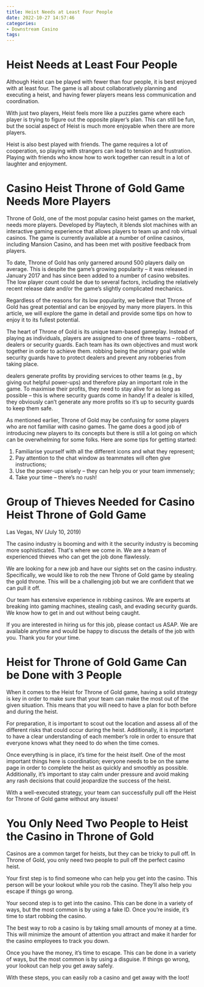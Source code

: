 ```yaml
---
title: Heist Needs at Least Four People 
date: 2022-10-27 14:57:46
categories:
- Downstream Casino
tags:
---
```



#  Heist Needs at Least Four People 

Although Heist can be played with fewer than four people, it is best enjoyed with at least four. The game is all about collaboratively planning and executing a heist, and having fewer players means less communication and coordination.

With just two players, Heist feels more like a puzzles game where each player is trying to figure out the opposite player’s plan. This can still be fun, but the social aspect of Heist is much more enjoyable when there are more players.

Heist is also best played with friends. The game requires a lot of cooperation, so playing with strangers can lead to tension and frustration. Playing with friends who know how to work together can result in a lot of laughter and enjoyment.

#  Casino Heist Throne of Gold Game Needs More Players 

Throne of Gold, one of the most popular casino heist games on the market, needs more players. Developed by Playtech, it blends slot machines with an interactive gaming experience that allows players to team up and rob virtual casinos. The game is currently available at a number of online casinos, including Mansion Casino, and has been met with positive feedback from players.

To date, Throne of Gold has only garnered around 500 players daily on average. This is despite the game’s growing popularity – it was released in January 2017 and has since been added to a number of casino websites. The low player count could be due to several factors, including the relatively recent release date and/or the game’s slightly complicated mechanics.

Regardless of the reasons for its low popularity, we believe that Throne of Gold has great potential and can be enjoyed by many more players. In this article, we will explore the game in detail and provide some tips on how to enjoy it to its fullest potential.

The heart of Throne of Gold is its unique team-based gameplay. Instead of playing as individuals, players are assigned to one of three teams – robbers, dealers or security guards. Each team has its own objectives and must work together in order to achieve them. robbing being the primary goal while security guards have to protect dealers and prevent any robberies from taking place.

dealers generate profits by providing services to other teams (e.g., by giving out helpful power-ups) and therefore play an important role in the game. To maximise their profits, they need to stay alive for as long as possible – this is where security guards come in handy! If a dealer is killed, they obviously can’t generate any more profits so it’s up to security guards to keep them safe.

As mentioned earlier, Throne of Gold may be confusing for some players who are not familiar with casino games. The game does a good job of introducing new players to its concepts but there is still a lot going on which can be overwhelming for some folks. Here are some tips for getting started:

1) Familiarise yourself with all the different icons and what they represent;
2) Pay attention to the chat window as teammates will often give instructions; 
3) Use the power-ups wisely – they can help you or your team immensely; 
4) Take your time – there’s no rush!

#  Group of Thieves Needed for Casino Heist Throne of Gold Game 

Las Vegas, NV (July 10, 2019) 

The casino industry is booming and with it the security industry is becoming more sophisticated. That's where we come in. We are a team of experienced thieves who can get the job done flawlessly.

We are looking for a new job and have our sights set on the casino industry. Specifically, we would like to rob the new Throne of Gold game by stealing the gold throne. This will be a challenging job but we are confident that we can pull it off.

Our team has extensive experience in robbing casinos. We are experts at breaking into gaming machines, stealing cash, and evading security guards. We know how to get in and out without being caught.

If you are interested in hiring us for this job, please contact us ASAP. We are available anytime and would be happy to discuss the details of the job with you. Thank you for your time.

#  Heist for Throne of Gold Game Can be Done with 3 People 

When it comes to the Heist for Throne of Gold game, having a solid strategy is key in order to make sure that your team can make the most out of the given situation. This means that you will need to have a plan for both before and during the heist. 

For preparation, it is important to scout out the location and assess all of the different risks that could occur during the heist. Additionally, it is important to have a clear understanding of each member’s role in order to ensure that everyone knows what they need to do when the time comes. 

Once everything is in place, it’s time for the heist itself. One of the most important things here is coordination; everyone needs to be on the same page in order to complete the heist as quickly and smoothly as possible. Additionally, it’s important to stay calm under pressure and avoid making any rash decisions that could jeopardize the success of the heist. 

With a well-executed strategy, your team can successfully pull off the Heist for Throne of Gold game without any issues!

#  You Only Need Two People to Heist the Casino in Throne of Gold

Casinos are a common target for heists, but they can be tricky to pull off. In Throne of Gold, you only need two people to pull off the perfect casino heist.

Your first step is to find someone who can help you get into the casino. This person will be your lookout while you rob the casino. They’ll also help you escape if things go wrong.

Your second step is to get into the casino. This can be done in a variety of ways, but the most common is by using a fake ID. Once you’re inside, it’s time to start robbing the casino.

The best way to rob a casino is by taking small amounts of money at a time. This will minimize the amount of attention you attract and make it harder for the casino employees to track you down.

Once you have the money, it’s time to escape. This can be done in a variety of ways, but the most common is by using a disguise. If things go wrong, your lookout can help you get away safely.

With these steps, you can easily rob a casino and get away with the loot!